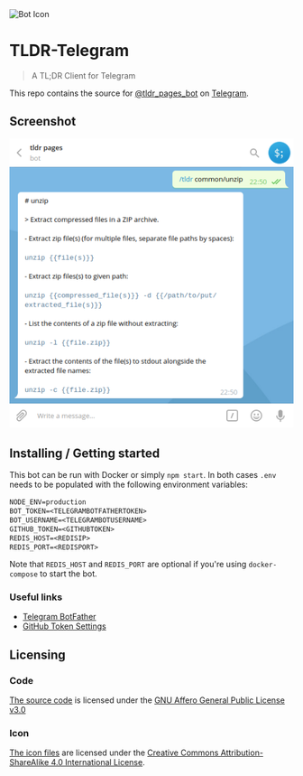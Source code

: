 <img src="./icon/tldr-tg.png" alt="Bot Icon" width="256px" height="256px">

# TLDR-Telegram
> A TL;DR Client for Telegram

This repo contains the source for [@tldr_pages_bot](https://t.me/tldr_pages_bot) on [Telegram](https://telegram.org/).

## Screenshot

![tldr pages bot](https://raw.githubusercontent.com/fuerbringer/tldr-telegram/master/screenshot.png)

## Installing / Getting started

This bot can be run with Docker or simply `npm start`. In both cases `.env` needs to be populated with the following environment variables:

```
NODE_ENV=production
BOT_TOKEN=<TELEGRAMBOTFATHERTOKEN>
BOT_USERNAME=<TELEGRAMBOTUSERNAME>
GITHUB_TOKEN=<GITHUBTOKEN>
REDIS_HOST=<REDISIP>
REDIS_PORT=<REDISPORT>
```

Note that `REDIS_HOST` and `REDIS_PORT` are optional if you're using `docker-compose` to start the bot.

### Useful links

- [Telegram BotFather](https://core.telegram.org/bots#6-botfather)
- [GitHub Token Settings](https://github.com/settings/tokens)

<!--
TODO: This stuff below, see https://github.com/wearehive/project-guidelines/blob/master/README.sample.md for a vague idea of what would be good to add

## Developing
-->

## Licensing
### Code
[The source code](./icon) is licensed under the
[GNU Affero General Public License v3.0](./LICENSE)

### Icon
[The icon files](./icon) are licensed under the
[Creative Commons Attribution-ShareAlike 4.0 International License](./icon/LICENSE).
